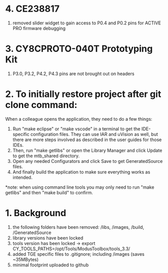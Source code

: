
# 4. CE238817
1. removed slider widget to gain access to P0.4 and P0.2 pins for ACTIVE PRO firmware debugging

# 3. CY8CPROTO-040T Prototyping Kit
1. P3.0, P3.2, P4.2, P4.3 pins are not brought out on headers

# 2. To initially restore project after git clone command:
When a colleague opens the application, they need to do a few things: 
1.	Run "make eclipse" or "make vscode" in a terminal to get the IDE-specific configuration files. They can use IAR and uVision as well, but there are more steps involved as described in the user guides for those IDEs. 
2.	Then, run "make getlibs" or open the Library Manager and click Update to get the mtb_shared directory. 
3.	Open any needed Configurators and click Save to get GeneratedSource files. 
4.	And finally build the application to make sure everything works as intended.


*note: when using command line tools you may only need to run "make getlibs" and then "make build" to confirm.


# 1. Background
1. the following folders have been removed: /libs, /images, /build, /GeneratedSource
2. library versions have been locked
3. tools version has been locked -> export CY_TOOLS_PATHS=/opt/Tools/ModusToolbox/tools_3.3/
4. added TGE specific files to .gitignore; including /images (saves ~35MBytes)
5. minimal footprint uploaded to github


